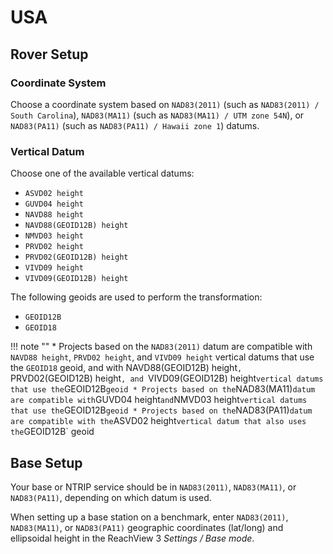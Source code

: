 # USA

## Rover Setup

### Coordinate System

Choose a coordinate system based on `NAD83(2011)` (such as `NAD83(2011) / South Carolina`), `NAD83(MA11)` (such as `NAD83(MA11) / UTM zone 54N`), or `NAD83(PA11)` (such as `NAD83(PA11) / Hawaii zone 1`) datums.

### Vertical Datum

Choose one of the available vertical datums:

* `ASVD02 height`
* `GUVD04 height`
* `NAVD88 height`
* `NAVD88(GEOID12B) height`
* `NMVD03 height`
* `PRVD02 height`
* `PRVD02(GEOID12B) height`
* `VIVD09 height`
* `VIVD09(GEOID12B) height`

The following geoids are used to perform the transformation:

* `GEOID12B`
* `GEOID18`

!!! note ""
	* Projects based on the `NAD83(2011)` datum are compatible with `NAVD88 height`, `PRVD02 height`, and `VIVD09 height` vertical datums that use the `GEOID18` geoid, and with NAVD88(GEOID12B) height`, `PRVD02(GEOID12B) height`, and `VIVD09(GEOID12B) height` vertical datums that use the `GEOID12B` geoid
	* Projects based on the `NAD83(MA11)` datum are compatible with `GUVD04 height` and `NMVD03 height` vertical datums that use the `GEOID12B` geoid
	* Projects based on the `NAD83(PA11)` datum are compatible with the `ASVD02 height` vertical datum that also uses the `GEOID12B` geoid

## Base Setup

Your base or NTRIP service should be in `NAD83(2011)`, `NAD83(MA11)`, or `NAD83(PA11)`, depending on which datum is used.

When setting up a base station on a benchmark, enter `NAD83(2011)`, `NAD83(MA11)`, or `NAD83(PA11)` geographic coordinates (lat/long) and ellipsoidal height in the ReachView 3 *Settings / Base mode*.
